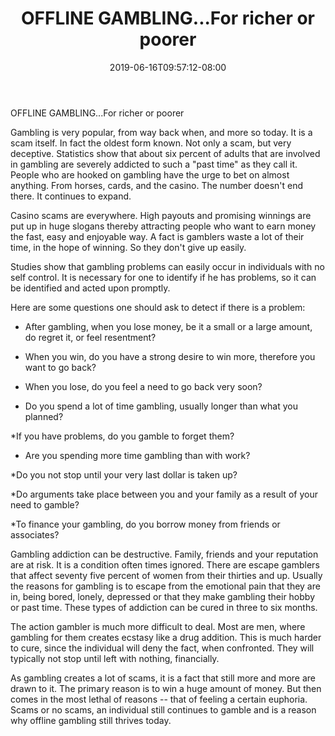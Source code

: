 ﻿---
title: "OFFLINE GAMBLING...For richer or poorer"
date: 2019-06-16T09:57:12-08:00
description: "Gambling Tips for Web Success"
featured_image: "/images/Gambling.jpg"
tags: ["Gambling"]
---

OFFLINE GAMBLING...For richer or poorer                                                   

Gambling is very popular, from way back when, and more so today.  It is a scam itself.  In fact the oldest form known.  Not only a scam, but very deceptive.  Statistics show that about six percent of adults that are involved in gambling are severely addicted to such a "past time" as they call it. People who are hooked on gambling have the urge to bet on almost anything.  From horses, cards, and the casino. The number doesn't end there.  It continues to expand.   

Casino scams are everywhere.  High payouts and promising winnings are put up in huge slogans thereby attracting people who want to earn money the fast, easy and enjoyable way.  A fact is gamblers waste a lot of their time, in the hope of winning.  So they don't give up easily.

Studies show that gambling problems can easily occur in individuals with no self control.  It is necessary for one to identify if he has problems, so it can be identified and acted upon promptly.

Here are some questions one should ask to detect if there is a problem:

* After gambling, when you lose money, be it a small or a large amount, do regret it, or feel resentment?

* When you win, do you have a strong desire to win more, therefore you want to go back?

* When you lose, do you feel a need to go back very soon?

* Do you spend a lot of time gambling, usually longer than what you planned?

*If you have problems, do you gamble to forget them? 

* Are you spending more time gambling than with work?

*Do you not stop until your very last dollar is taken up?

*Do arguments take place between you and your family as a result of your need to gamble?

*To finance your gambling, do you borrow money from friends or associates?

Gambling addiction can be destructive.  Family, friends and your reputation are at risk.  It is a condition often times ignored.  There are escape gamblers that affect seventy five percent of women from their thirties and up.  Usually the reasons for gambling is to escape from the emotional pain that they are in, being bored, lonely, depressed or that they make gambling their hobby or past time.  These types of addiction can be cured in three to six months.

The action gambler is much more difficult to deal.  Most are men, where gambling for them creates ecstasy like a drug addition.  This is much harder to cure, since the individual will deny the fact, when confronted.  They will typically not stop until left with nothing, financially.

As gambling creates a lot of scams, it is a fact that still more and more are drawn to it.  The primary reason is to win a huge amount of money.  But then comes in the most lethal of reasons -- that of feeling a certain euphoria.  Scams or no scams, an individual still continues to gamble and is a reason why offline gambling still thrives today.

